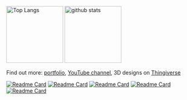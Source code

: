 <p align="left"> 
  <img alt="Top Langs" height="150px" src="https://github-readme-stats-zhyma.vercel.app/api/top-langs/?username=zhyma&layout=compact&show_icons=true&theme=vue&hide=HTML,JavaScript,CSS,AMPL,CMake" />
  <img alt="github stats" height="150px" src="https://github-readme-stats-zhyma.vercel.app/api?username=zhyma&theme=vue&show_icons=ture" />
</p>

Find out more: [portfolio](http://zhyma.github.io/), [YouTube channel](https://www.youtube.com/@orktechiswaaagh), 3D designs on [Thingiverse](https://www.thingiverse.com/zhyma/designs)

[![Readme Card](https://github-readme-stats-zhyma.vercel.app/api/pin/?username=zhyma&repo=vr15)](https://github.com/zhyma/vr15)
[![Readme Card](https://github-readme-stats-zhyma.vercel.app/api/pin/?username=zhyma&repo=force_sensing_handbrake)](https://github.com/zhyma/force_sensing_handbrake)
[![Readme Card](https://github-readme-stats-zhyma.vercel.app/api/pin/?username=zhyma&repo=FutabaServo)](https://github.com/zhyma/FutabaServo)
[![Readme Card](https://github-readme-stats-zhyma.vercel.app/api/pin/?username=zhyma&repo=acclaim2space)](https://github.com/zhyma/acclaim2space)
[![Readme Card](https://github-readme-stats-zhyma.vercel.app/api/pin/?username=zhyma&repo=yumi)](https://github.com/zhyma/yumi)

<!--
**zhyma/zhyma** is a ✨ _special_ ✨ repository because its `README.md` (this file) appears on your GitHub profile.

Here are some ideas to get you started:

- 🔭 I’m currently working on ...
- 🌱 I’m currently learning ...
- 👯 I’m looking to collaborate on ...
- 🤔 I’m looking for help with ...
- 💬 Ask me about ...
- 📫 How to reach me: ...
- 😄 Pronouns: ...
- ⚡ Fun fact: ...
-->
